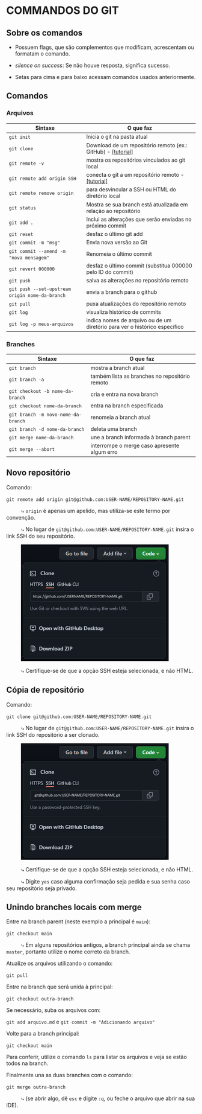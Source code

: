 # COMMANDOS DO GIT

## Sobre os comandos

* Possuem flags, que são complementos que modificam, acrescentam ou formatam o comando.

* *silence on success*: Se não houve resposta, significa sucesso.

* Setas para cima e para baixo acessam comandos usados anteriormente.

## Comandos

### Arquivos

Sintaxe | O que faz
------------- | --------------
`git init` | Inicia o git na pasta atual
`git clone` | Download de um repositório remoto (ex.: GitHub) - [\[tutorial\]]()
`git remote -v` | mostra os repositórios vinculados ao git local
`git remote add origin SSH` | conecta o git a um repositório remoto - [\[tutorial\]](#novo-repositório)
`git remote remove origin` | para desvincular a SSH ou HTML do diretório local
`git status` | Mostra se sua branch está atualizada em relação ao repositório
`git add .` | Inclui as alterações que serão enviadas no próximo commit
`git reset` | desfaz o último git add
`git commit -m "msg"` | Envia nova versão ao Git
`git commit --amend -m "nova mensagem"` | Renomeia o último commit
`git revert 000000` | desfaz o último commit (substitua 000000 pelo ID do commit)
`git push` | salva as alterações no repositório remoto
`git push --set-upstream origin nome-da-branch` | envia a branch para o github
`git pull` | puxa atualizações do repositório remoto
`git log` | visualiza histórico de commits
`git log -p meus-arquivos` | indica nomes de arquivo ou de um diretório para ver o histórico específico

### Branches

Sintaxe | O que faz
------------- | --------------
`git branch` | mostra a branch atual
`git branch -a` | também lista as branches no repositório remoto
`git checkout -b nome-da-branch` | cria e entra na nova branch
`git checkout nome-da-branch` | entra na branch especificada
`git branch -m novo-nome-da-branch` | renomeia a branch atual
`git branch -d nome-da-branch` | deleta uma branch
`git merge nome-da-branch` | une a branch informada à branch parent
`git merge --abort` | interrompe o merge caso apresente algum erro

## Novo repositório

Comando:

`git remote add origin git@github.com:USER-NAME/REPOSITORY-NAME.git`

&nbsp;&nbsp;&nbsp;&nbsp;&nbsp;&nbsp;&nbsp;&nbsp;&nbsp;&nbsp;⤷ `origin` é apenas um apelido, mas utiliza-se este termo por convenção.

&nbsp;&nbsp;&nbsp;&nbsp;&nbsp;&nbsp;&nbsp;&nbsp;&nbsp;&nbsp;⤷ No lugar de `git@github.com:USER-NAME/REPOSITORY-NAME.git` insira o link SSH do seu repositório.

&nbsp;&nbsp;&nbsp;&nbsp;&nbsp;&nbsp;&nbsp;&nbsp;&nbsp;&nbsp;![SSH](/imagens/novo-repo.png "Link SSH")

&nbsp;&nbsp;&nbsp;&nbsp;&nbsp;&nbsp;&nbsp;&nbsp;&nbsp;&nbsp;⤷ Certifique-se de que a opção SSH esteja selecionada, e não HTML.

## Cópia de repositório

Comando:

`git clone git@github.com:USER-NAME/REPOSITORY-NAME.git`

&nbsp;&nbsp;&nbsp;&nbsp;&nbsp;&nbsp;&nbsp;&nbsp;&nbsp;&nbsp;⤷ No lugar de `git@github.com:USER-NAME/REPOSITORY-NAME.git` insira o link SSH do repositório a ser clonado.

&nbsp;&nbsp;&nbsp;&nbsp;&nbsp;&nbsp;&nbsp;&nbsp;&nbsp;&nbsp;![SSH](/imagens/clone-repo.png "Link SSH")

&nbsp;&nbsp;&nbsp;&nbsp;&nbsp;&nbsp;&nbsp;&nbsp;&nbsp;&nbsp;⤷ Certifique-se de que a opção SSH esteja selecionada, e não HTML.

&nbsp;&nbsp;&nbsp;&nbsp;&nbsp;&nbsp;&nbsp;&nbsp;&nbsp;&nbsp;⤷ Digite `yes` caso alguma confirmação seja pedida e sua senha caso seu repositório seja privado.

## Unindo branches locais com merge

Entre na branch parent (neste exemplo a principal é `main`):

`git checkout main`

&nbsp;&nbsp;&nbsp;&nbsp;&nbsp;&nbsp;&nbsp;&nbsp;&nbsp;&nbsp;⤷ Em alguns repositórios antigos, a branch principal ainda se chama `master`, portanto utilize o nome correto da branch.

Atualize os arquivos utilizando o comando:

`git pull`

Entre na branch que será unida à principal:

`git checkout outra-branch`

Se necessário, suba os arquivos com:

`git add arquivo.md` e `git commit -m "Adicionando arquivo"`

Volte para a branch principal:

`git checkout main`

Para conferir, utilize o comando `ls` para listar os arquivos e veja se estão todos na branch.

Finalmente una as duas branches com o comando:

`git merge outra-branch`

&nbsp;&nbsp;&nbsp;&nbsp;&nbsp;&nbsp;&nbsp;&nbsp;&nbsp;&nbsp;⤷ (se abrir algo, dê `esc` e digite `:q`, ou feche o arquivo que abrir na sua IDE).